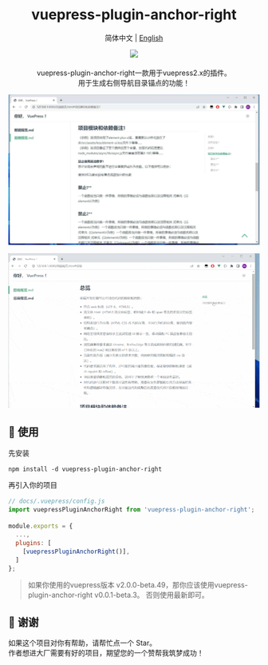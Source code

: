 <div align="center"> 
<h1>vuepress-plugin-anchor-right</h1>

简体中文 | [English](./README-en.md)

![](https://img.shields.io/badge/vuepress_plugin_anchor_right-v0.0.1-brightgreen)
<br> <br>
vuepress-plugin-anchor-right一款用于vuepress2.x的插件。     
用于生成右侧导航目录锚点的功能！

![img](https://github.com/dingshaohua-cn/vuepress-plugin-anchor-right/blob/main/preview/img.jpg?raw=true)

![img](https://github.com/dingshaohua-cn/vuepress-plugin-anchor-right/blob/main/preview/img.gif?raw=true)

</div>



## 🔨 使用

先安装

```shell
npm install -d vuepress-plugin-anchor-right
```

再引入你的项目

```js
// docs/.vuepress/config.js
import vuepressPluginAnchorRight from 'vuepress-plugin-anchor-right';

module.exports = {
  ...,
  plugins: [
    [vuepressPluginAnchorRight()],
  ]
};
```
> 如果你使用的vuepress版本 v2.0.0-beta.49，那你应该使用vuepress-plugin-anchor-right v0.0.1-beta.3。 否则使用最新即可。


## 🤝 谢谢
如果这个项目对你有帮助，请帮忙点一个 Star。    
作者想进大厂需要有好的项目，期望您的一个赞帮我筑梦成功！
